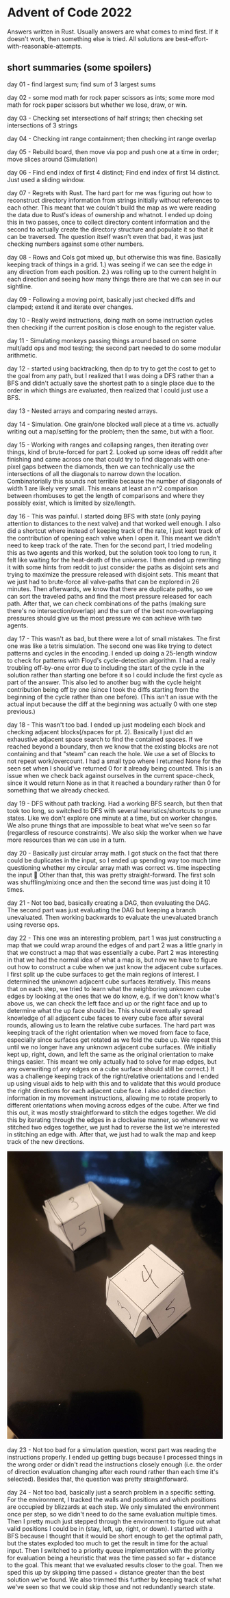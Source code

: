# Advent of Code 2022

Answers written in Rust. Usually answers are what comes
to mind first. If it doesn't work, then something else is tried.
All solutions are best-effort-with-reasonable-attempts.

## short summaries (some spoilers)
day 01 - find largest sum; find sum of 3 largest sums

day 02 - some mod math for rock paper scissors as ints; some more mod math for rock paper scissors but whether we lose, draw, or win.

day 03 - Checking set intersections of half strings; then checking set intersections of 3 strings

day 04 - Checking int range containment; then checking int range overlap

day 05 - Rebuild board, then move via pop and push one at a time in order; move slices around (Simulation)

day 06 - Find end index of first 4 distinct; Find end index of first 14 distinct. Just used a sliding window.

day 07 - Regrets with Rust. The hard part for me was figuring out how to reconstruct directory information from strings initially without references to each other. This meant that we couldn't build the map as we were reading the data due to Rust's ideas of ownership and whatnot. I ended up doing this in two passes, once to collect directory content information and the second to actually create the directory structure and populate it so that it can be traversed. The question itself wasn't even that bad, it was just checking numbers against some other numbers.

day 08 - Rows and Cols got mixed up, but otherwise this was fine. Basically keeping track of things in a grid. 1.) was seeing if we can see the edge in any direction from each position. 2.) was rolling up to the current height in each direction and seeing how many things there are that we can see in our sightline.

day 09 - Following a moving point, basically just checked diffs and clamped; extend it and iterate over changes.

day 10 - Really weird instructions, doing math on some instruction cycles then checking if the current position is close enough to the register value.

day 11 - Simulating monkeys passing things around based on some mult/add ops and mod testing; the second part needed to do some modular arithmetic.

day 12 - started using backtracking, then dp to try to get the cost to get to the goal from any path, but I realized that I was doing a DFS rather than a BFS and didn't actually save the shortest path to a single place due to the order in which things are evaluated, then realized that I could just use a BFS.

day 13 - Nested arrays and comparing nested arrays.

day 14 - Simulation. One grain/one blocked wall piece at a time vs. actually writing out a map/setting for the problem; then the same, but with a floor.

day 15 - Working with ranges and collapsing ranges, then iterating over things, kind of brute-forced for part 2. Looked up some ideas off reddit after finishing and came across one that could try to find diagonals with one-pixel gaps between the diamonds, then we can technically use the intersections of all the diagonals to narrow down the location. Combinatorially this sounds not terrible because the number of diagonals of width 1 are likely very small. This means at least an n^2 comparison between rhombuses to get the length of comparisons and where they possibly exist, which is limited by size/length. 

day 16 - This was painful. I started doing BFS with state (only paying attention to distances to the next valve) and that worked well enough. I also did a shortcut where instead of keeping track of the rate, I just kept track of the contribution of opening each valve when I open it. This meant we didn't need to keep track of the rate. Then for the second part, I tried modeling this as two agents and this worked, but the solution took too long to run, it felt like waiting for the heat-death of the universe. I then ended up rewriting it with some hints from reddit to just consider the paths as disjoint sets and trying to maximize the pressure released with disjoint sets. This meant that we just had to brute-force all valve-paths that can be explored in 26 minutes. Then afterwards, we know that there are duplicate paths, so we can sort the traveled paths and find the most pressure released for each path. After that, we can check combinations of the paths (making sure there's no intersection/overlap) and the sum of the best non-overlapping pressures should give us the most pressure we can achieve with two agents. 

day 17 - This wasn't as bad, but there were a lot of small mistakes. The first one was like a tetris simulation. The second one was like trying to detect patterns and cycles in the encoding. I ended up doing a 25-length window to check for patterns with Floyd's cycle-detection algorithm. I had a really troubling off-by-one error due to including the start of the cycle in the solution rather than starting one before it so I could include the first cycle as part of the answer. This also led to another bug with the cycle height contribution being off by one (since I took the diffs starting from the beginning of the cycle rather than one before). (This isn't an issue with the actual input because the diff at the beginning was actually 0 with one step previous.)

day 18 - This wasn't too bad. I ended up just modeling each block and checking adjacent blocks(/spaces for pt. 2). Basically I just did an exhaustive adjacent space search to find the contained spaces. If we reached beyond a boundary, then we know that the existing blocks are not containing and that "steam" can reach the hole. We use a set of Blocks to not repeat work/overcount. I had a small typo where I returned None for the seen set when I should've returned 0 for it already being counted. This is an issue when we check back against ourselves in the current space-check, since it would return None as in that it reached a boundary rather than 0 for something that we already checked.

day 19 - DFS without path tracking. Had a working BFS search, but then that took too long, so switched to DFS with several heuristics/shortcuts to prune states. Like we don't explore one minute at a time, but on worker changes. We also prune things that are impossible to beat what we've seen so far (regardless of resource constraints). We also skip the worker when we have more resources than we can use in a turn. 

day 20 - Basically just circular array math. I got stuck on the fact that there could be duplicates in the input, so I ended up spending way too much time questioning whether my circular array math was correct vs. time inspecting the input :facepalm: Other than that, this was pretty straight-forward. The first soln was shuffling/mixing once and then the second time was just doing it 10 times.

day 21 - Not too bad, basically creating a DAG, then evaluating the DAG. The second part was just evaluating the DAG but keeping a branch unevaluated. Then working backwards to evaluate the unevaluated branch using reverse ops.

day 22 - This one was an interesting problem, part 1 was just constructing a map that we could wrap around the edges of and part 2 was a little gnarly in that we construct a map that was essentially a cube. Part 2 was interesting in that we had the normal idea of what a map is, but now we have to figure out how to construct a cube when we just know the adjacent cube surfaces. I first split up the cube surfaces to get the main regions of interest. I determined the unknown adjacent cube surfaces iteratively. This means that on each step, we tried to learn what the neighboring unknown cube edges by looking at the ones that we do know, e.g. if we don't know what's above us, we can check the left face and up or the right face and up to determine what the up face should be. This should eventually spread knowledge of all adjacent cube faces to every cube face after several rounds, allowing us to learn the relative cube surfaces. The hard part was keeping track of the right orientation when we moved from face to face, especially since surfaces get rotated as we fold the cube up. We repeat this until we no longer have any unknown adjacent cube surfaces. (We initially kept up, right, down, and left the same as the original orientation to make things easier. This meant we only actually had to solve for map edges, but any overwriting of any edges on a cube surface should still be correct.) It was a challenge keeping track of the right/relative orientations and I ended up using visual aids to help with this and to validate that this would produce the right directions for each adjacent cube face. I also added direction information in my movement instructions, allowing me to rotate properly to different orientations when moving across edges of the cube. After we find this out, it was mostly straightforward to stitch the edges together. We did this by iterating through the edges in a clockwise manner, so whenever we stitched two edges together, we just had to reverse the list we're interested in stitching an edge with. After that, we just had to walk the map and keep track of the new directions.

![visual aid for picturing cubes and directions](./day22/cubes.jpg)

day 23 - Not too bad for a simulation question, worst part was reading the instructions properly. I ended up getting bugs because I processed things in the wrong order or didn't read the instructions closely enough (i.e. the order of direction evaluation changing after each round rather than each time it's selected). Besides that, the question was pretty straightforward. 

day 24 - Not too bad, basically just a search problem in a specific setting. For the environment, I tracked the walls and positions and which positions are occupied by blizzards at each step. We only simulated the environment once per step, so we didn't need to do the same evaluation multiple times. Then I pretty much just stepped through the environment to figure out what valid positions I could be in (stay, left, up, right, or down). I started with a BFS because I thought that it would be short enough to get the optimal path, but the states exploded too much to get the result in time for the actual input. Then I switched to a priority queue implementation with the priority for evaluation being a heuristic that was the time passed so far + distance to the goal. This meant that we evaluated results closer to the goal. Then we sped this up by skipping time passed + distance greater than the best solution we've found. We also trimmed this further by keeping track of what we've seen so that we could skip those and not redundantly search state.